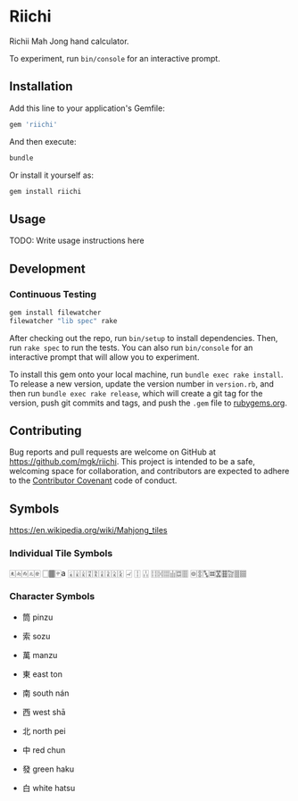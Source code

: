 # Riichi

Richii Mah Jong hand calculator.

To experiment, run `bin/console` for an interactive prompt.

## Installation

Add this line to your application's Gemfile:

```ruby
gem 'riichi'
```

And then execute:

```bash
bundle
```

Or install it yourself as:

```bash
gem install riichi
```

## Usage

TODO: Write usage instructions here

## Development

### Continuous Testing

```bash
gem install filewatcher
filewatcher "lib spec" rake
```

After checking out the repo, run `bin/setup` to install dependencies. Then, run `rake spec` to run the tests. You can also run `bin/console` for an interactive prompt that will allow you to experiment.

To install this gem onto your local machine, run `bundle exec rake install`. To release a new version, update the version number in `version.rb`, and then run `bundle exec rake release`, which will create a git tag for the version, push git commits and tags, and push the `.gem` file to [rubygems.org](https://rubygems.org).

## Contributing

Bug reports and pull requests are welcome on GitHub at https://github.com/mgk/riichi. This project is intended to be a safe, welcoming space for collaboration, and contributors are expected to adhere to the [Contributor Covenant](http://contributor-covenant.org) code of conduct.

## Symbols

https://en.wikipedia.org/wiki/Mahjong_tiles

### Individual Tile Symbols
🀀🀁🀂🀃🀅 🀆🀫🀄︎a
🀇🀈🀉🀊🀋🀌🀍🀎🀏
🀐 🀑 🀒 🀓🀔🀕🀖🀗🀘
🀙🀚🀛🀜🀝🀞🀟🀠🀡

### Character Symbols
- 筒 pinzu
- 索 sozu
- 萬 manzu

- 東 east ton
- 南 south nán
- 西 west shā
- 北 north pei

- 中 red chun
- 發 green haku
- 白 white hatsu
